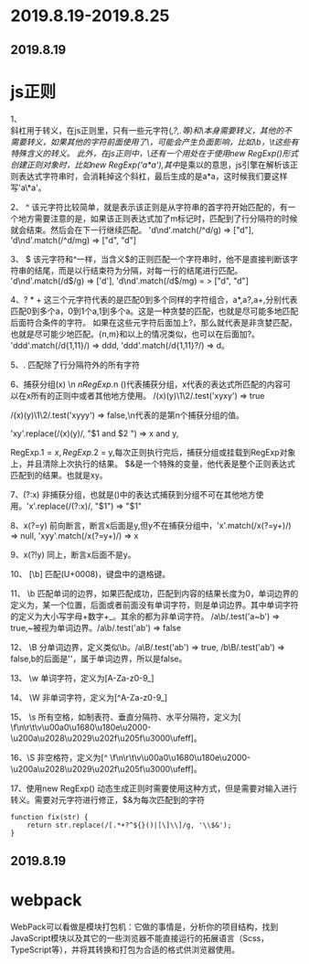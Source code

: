 # 2019.8.19-2019.8.25

## 2019.8.19

# js正则

1、 \
斜杠用于转义，在js正则里，只有一些元字符(*,?,.等)和\本身需要转义，其他的不需要转义，如果其他的字符前面使用了\，可能会产生负面影响，比如\b，\t这些有特殊含义的转义。
此外，在js正则中，\还有一个用处在于使用new RegExp()形式创建正则对象时，比如new RegExp('a\*a'),其中*是乘以的意思，js引擎在解析该正则表达式字符串时，会消耗掉这个斜杠，最后生成的是a*a，这时候我们要这样写'a\\*a'。

2、 ^
该元字符比较简单，就是表示该正则是从字符串的首字符开始匹配的，有一个地方需要注意的是，如果该正则表达式加了m标记时，匹配到了行分隔符的时候就会结束。然后会在下一行继续匹配。
'd\nd'.match(/^d/g) => ["d"],    'd\nd'.match(/^d/mg) => ["d", "d"]

3、 $
该元字符和^一样，当含义$的正则匹配一个字符串时，他不是直接判断该字符串的结尾，而是以行结束符为分隔，对每一行的结尾进行匹配。
'd\nd'.match(/d$/g) => ['d'],   'd\nd'.match(/d$/mg) = > ["d", "d"]

4、? * + 
这三个元字符代表的是匹配0到多个同样的字符组合，a*,a?,a+,分别代表匹配0到多个a，0到1个a,1到多个a。这是一种贪婪的匹配，也就是尽可能多地匹配后面符合条件的字符。
如果在这些元字符后面加上?，那么就代表是非贪婪匹配，也就是尽可能少地匹配。{n,m}和以上的情况类似，也可以在后面加?。
'ddd'.match(/d{1,11}/) => ddd,    'ddd'.match(/d{1,11}?/) => d。

5、.
匹配除了行分隔符外的所有字符

6、捕获分组(x) \n $n RegExp.$n
()代表捕获分组，x代表的表达式所匹配的内容可以在x所有的正则中或者其他地方使用。
/(x)(y)\1\2/.test('xyxy') => true  

/(x)(y)\1\2/.test('xyyy') => false,\n代表的是第n个捕获分组的值。

'xy'.replace(/(x)(y)/, "$1 and $2 ") => x and y, 

RegExp.$1 = x, RegExp.$2 = y,每次正则执行完后，捕获分组或挂载到RegExp对象上，并且清除上次执行的结果。
$&是一个特殊的变量，他代表是整个正则表达式匹配到的结果。也就是xy。

7、(?:x)
非捕获分组，也就是()中的表达式捕获到分组不可在其他地方使用。'x'.replace(/(?:x)/, "$1") => "$1"

8、x(?=y)
前向断言，断言x后面是y,但y不在捕获分组中，'x'.match(/x(?=y+)/) => null, 'xyy'.match(/x(?=y+)/) => x

9、x(?!y)
同上，断言x后面不是y。

10、 [\b]
匹配(U+0008)，键盘中的退格键。

11、 \b
匹配单词的边界，如果匹配成功，匹配到内容的结果长度为0，单词边界的定义为，某一个位置，后面或者前面没有单词字符，则是单词边界。其中单词字符的定义为大小写字母+数字+_。其余的都为非单词字符。
/a\b/.test('a~b') => true,~被视为单词边界。/a\b/.test('ab') => false

12、 \B
分单词边界，定义类似\b。/a\B/.test('ab') => true, /b\B/.test('ab')  => false,b的后面是''，属于单词边界，所以是false。

13、 \w
单词字符，定义为[A-Za-z0-9_]

14、 \W
非单词字符，定义为[^A-Za-z0-9_]

15、 \s
所有空格，如制表符、垂直分隔符、水平分隔符，定义为[ \f\n\r\t\v\u00a0\u1680\u180e\u2000-\u200a\u2028\u2029\u202f\u205f\u3000\ufeff]。

16、\S
非空格符，定义为[^ \f\n\r\t\v\u00a0\u1680\u180e\u2000-\u200a\u2028\u2029\u202f\u205f\u3000\ufeff]。

17、使用new RegExp()
动态生成正则时需要使用这种方式，但是需要对输入进行转义。需要对元字符进行修正，$&为每次匹配到的字符
```
function fix(str) {
    return str.replace(/[.*+?^${}()|[\]\\]/g, '\\$&');
}
````


## 2019.8.19

# webpack

WebPack可以看做是模块打包机：它做的事情是，分析你的项目结构，找到JavaScript模块以及其它的一些浏览器不能直接运行的拓展语言（Scss，TypeScript等），并将其转换和打包为合适的格式供浏览器使用。